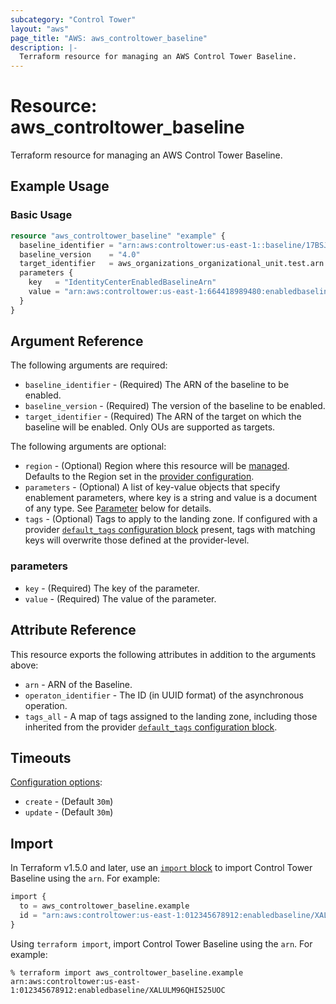 ```yaml
---
subcategory: "Control Tower"
layout: "aws"
page_title: "AWS: aws_controltower_baseline"
description: |-
  Terraform resource for managing an AWS Control Tower Baseline.
---
```


# Resource: aws_controltower_baseline

Terraform resource for managing an AWS Control Tower Baseline.

## Example Usage

### Basic Usage

```terraform
resource "aws_controltower_baseline" "example" {
  baseline_identifier = "arn:aws:controltower:us-east-1::baseline/17BSJV3IGJ2QSGA2"
  baseline_version    = "4.0"
  target_identifier   = aws_organizations_organizational_unit.test.arn
  parameters {
    key   = "IdentityCenterEnabledBaselineArn"
    value = "arn:aws:controltower:us-east-1:664418989480:enabledbaseline/XALULM96QHI525UOC"
  }
}
```

## Argument Reference

The following arguments are required:

* `baseline_identifier` - (Required) The ARN of the baseline to be enabled.
* `baseline_version` - (Required) The version of the baseline to be enabled.
* `target_identifier` - (Required) The ARN of the target on which the baseline will be enabled. Only OUs are supported as targets.

The following arguments are optional:

* `region` - (Optional) Region where this resource will be [managed](https://docs.aws.amazon.com/general/latest/gr/rande.html#regional-endpoints). Defaults to the Region set in the [provider configuration](https://registry.terraform.io/providers/hashicorp/aws/latest/docs#aws-configuration-reference).
* `parameters` - (Optional) A list of key-value objects that specify enablement parameters, where key is a string and value is a document of any type. See [Parameter](#parameters) below for details.
* `tags` - (Optional) Tags to apply to the landing zone. If configured with a provider [`default_tags` configuration block](https://registry.terraform.io/providers/hashicorp/aws/latest/docs#default_tags-configuration-block) present, tags with matching keys will overwrite those defined at the provider-level.

### parameters

* `key` - (Required) The key of the parameter.
* `value` - (Required) The value of the parameter.

## Attribute Reference

This resource exports the following attributes in addition to the arguments above:

* `arn` - ARN of the Baseline.
* `operaton_identifier` - The ID (in UUID format) of the asynchronous operation.
* `tags_all` - A map of tags assigned to the landing zone, including those inherited from the provider [`default_tags` configuration block](https://registry.terraform.io/providers/hashicorp/aws/latest/docs#default_tags-configuration-block).

## Timeouts

[Configuration options](https://developer.hashicorp.com/terraform/language/resources/syntax#operation-timeouts):

* `create` - (Default `30m`)
* `update` - (Default `30m`)

## Import

In Terraform v1.5.0 and later, use an [`import` block](https://developer.hashicorp.com/terraform/language/import) to import Control Tower Baseline using the `arn`. For example:

```terraform
import {
  to = aws_controltower_baseline.example
  id = "arn:aws:controltower:us-east-1:012345678912:enabledbaseline/XALULM96QHI525UOC"
}
```

Using `terraform import`, import Control Tower Baseline using the `arn`. For example:

```console
% terraform import aws_controltower_baseline.example arn:aws:controltower:us-east-1:012345678912:enabledbaseline/XALULM96QHI525UOC
```
